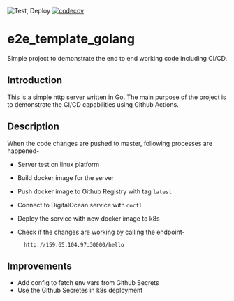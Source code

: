 ![Test, Deploy](https://github.com/ganeshdipdumbare/e2e_template_golang/workflows/Test,%20Deploy/badge.svg) [![codecov](https://codecov.io/gh/ganeshdipdumbare/e2e_template_golang/branch/master/graph/badge.svg)](https://codecov.io/gh/ganeshdipdumbare/e2e_template_golang)

# e2e_template_golang

Simple project to demonstrate the end to end working code including CI/CD. 

## Introduction

This is a simple http server written in Go. The main purpose of the project
is to demonstrate the CI/CD capabilities using Github Actions.

## Description

When the code changes are pushed to master, following processes are happened-  
- Server test on linux platform  
- Build docker image for the server  
- Push docker image to Github Registry with tag ```latest```  
- Connect to DigitalOcean service with ```doctl```  
- Deploy the service with new docker image to k8s  
- Check if the changes are working by calling the endpoint-  

        http://159.65.104.97:30000/hello

## Improvements

- Add config to fetch env vars from Github Secrets  
- Use the Github Secretes in k8s deployment
